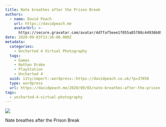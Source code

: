 ```yaml
---
title: Nate breathes after the Prison Break
authors:
  - name: David Peach
    url: https://davidpeach.me
    avatarUrl: >-
      https://secure.gravatar.com/avatar/4d7faf5eee1f055a85788c44936b8995eaab6dfb004e7854ec747ccb272e91ee?s=96&d=mm&r=g
date: 2020-09-03T13:26:08.000Z
metadata:
  categories:
    - Uncharted 4 Virtual Photography
  tags:
    - Games
    - Nathan Drake
    - PlayStation
    - Uncharted 4
  uuid: 11ty/import::wordpress::https://davidpeach.co.uk/?p=37050
  type: wordpress
  url: https://davidpeach.me/2020/09/03/nate-breathes-after-the-prison-break/
tags:
  - uncharted-4-virtual-photography
---
```

[![](/assets/Uncharted™-4_-A-Thiefs-End_202-2eCJqJQJKSP4.jpg)](/assets/Uncharted™-4_-A-Thiefs-End_202-2eCJqJQJKSP4.jpg)

Nate breathes after the Prison Break